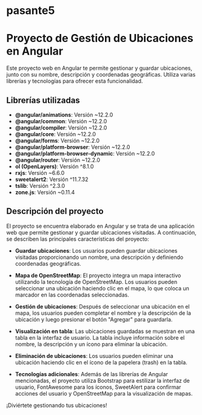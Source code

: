 # pasante5

# Proyecto de Gestión de Ubicaciones en Angular

Este proyecto web en Angular te permite gestionar y guardar ubicaciones, junto con su nombre, descripción y coordenadas geográficas. Utiliza varias librerías y tecnologías para ofrecer esta funcionalidad.

## Librerías utilizadas

- **@angular/animations**: Versión ~12.2.0
- **@angular/common**: Versión ~12.2.0
- **@angular/compiler**: Versión ~12.2.0
- **@angular/core**: Versión ~12.2.0
- **@angular/forms**: Versión ~12.2.0
- **@angular/platform-browser**: Versión ~12.2.0
- **@angular/platform-browser-dynamic**: Versión ~12.2.0
- **@angular/router**: Versión ~12.2.0
- **ol (OpenLayers)**: Versión ^8.1.0
- **rxjs**: Versión ~6.6.0
- **sweetalert2**: Versión ^11.7.32
- **tslib**: Versión ^2.3.0
- **zone.js**: Versión ~0.11.4

## Descripción del proyecto

El proyecto se encuentra elaborado en Angular y se trata de una aplicación web que permite gestionar y guardar ubicaciones visitadas. A continuación, se describen las principales características del proyecto:

- **Guardar ubicaciones**: Los usuarios pueden guardar ubicaciones visitadas proporcionando un nombre, una descripción y definiendo coordenadas geográficas.

- **Mapa de OpenStreetMap**: El proyecto integra un mapa interactivo utilizando la tecnología de OpenStreetMap. Los usuarios pueden seleccionar una ubicación haciendo clic en el mapa, lo que coloca un marcador en las coordenadas seleccionadas.

- **Gestión de ubicaciones**: Después de seleccionar una ubicación en el mapa, los usuarios pueden completar el nombre y la descripción de la ubicación y luego presionar el botón "Agregar" para guardarla.

- **Visualización en tabla**: Las ubicaciones guardadas se muestran en una tabla en la interfaz de usuario. La tabla incluye información sobre el nombre, la descripción y un ícono para eliminar la ubicación.

- **Eliminación de ubicaciones**: Los usuarios pueden eliminar una ubicación haciendo clic en el ícono de la papelera (trash) en la tabla.

- **Tecnologías adicionales**: Además de las librerías de Angular mencionadas, el proyecto utiliza Bootstrap para estilizar la interfaz de usuario, FontAwesome para los íconos, SweetAlert para confirmar acciones del usuario y OpenStreetMap para la visualización de mapas.


¡Diviértete gestionando tus ubicaciones!